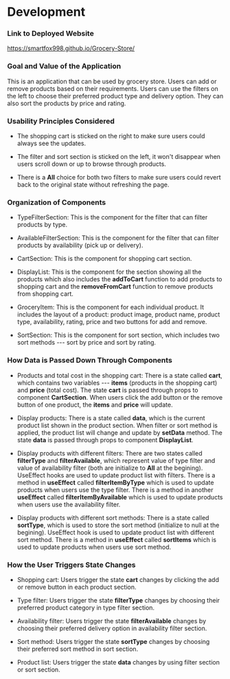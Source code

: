 # Development

### Link to Deployed Website
https://smartfox998.github.io/Grocery-Store/

### Goal and Value of the Application
This is an application that can be used by grocery store. Users can add or remove products based on their requirements. Users can use the filters on the left to choose their preferred product type and delivery option. They can also sort the products by price and rating.

### Usability Principles Considered

* The shopping cart is sticked on the right to make sure users could always see the updates.

* The filter and sort section is sticked on the left, it won't disappear when users scroll down or up to browse through products.

* There is a **All** choice for both two filters to make sure users could revert back to the original state without refreshing the page.

### Organization of Components

* TypeFilterSection: This is the component for the filter that can filter products by type.

* AvailableFilterSection: This is the component for the filter that can filter products by availability (pick up or delivery).

* CartSection: This is the component for shopping cart section.

* DisplayList: This is the component for the section showing all the products which also includes the **addToCart** function to add products to shopping cart and the **removeFromCart** function to remove products from shopping cart.

* GroceryItem: This is the component for each individual product. It includes the layout of a product: product image, product name, product type, availability, rating, price and two buttons for add and remove.

* SortSection: This is the component for sort section, which includes two sort methods --- sort by price and sort by rating.

### How Data is Passed Down Through Components

* Products and total cost in the shopping cart: There is a state called **cart**, which contains two variables --- **items** (products in the shopping cart) and **price** (total cost). The state **cart** is passed through props to component **CartSection**. When users click the add button or the remove button of one product, the **items** and **price** will update.

* Display products: There is a state called **data**, which is the current product list shown in the product section. When filter or sort method is applied, the product list will change and update by **setData** method. The state **data** is passed through props to component **DisplayList**.

* Display products with different filters: There are two states called **filterType** and **filterAvailable**, which represent value of type filter and value of availability filter (both are initialize to **All** at the begining). UseEffect hooks are used to update product list with filters. There is a method in **useEffect** called **filterItemByType** which is used to update products when users use the type filter. There is a method in another **useEffect** called **filterItemByAvailable** which is used to update products when users use the availability filter.

* Display products with different sort methods: There is a state called **sortType**, which is used to store the sort method (initialize to null at the begining). UseEffect hook is used to update product list with different sort method. There is a method in **useEffect** called **sortItems** which is used to update products when users use sort method.

### How the User Triggers State Changes

* Shopping cart: Users trigger the state **cart** changes by clicking the add or remove button in each product section.

* Type filter: Users trigger the state **filterType** changes by choosing their preferred product category in type filter section.

* Availability filter: Users trigger the state **filterAvailable** changes by choosing their preferred delivery option in availability filter section.

* Sort method: Users trigger the state **sortType** changes by choosing their preferred sort method in sort section.

* Product list: Users trigger the state **data** changes by using filter section or sort section.

